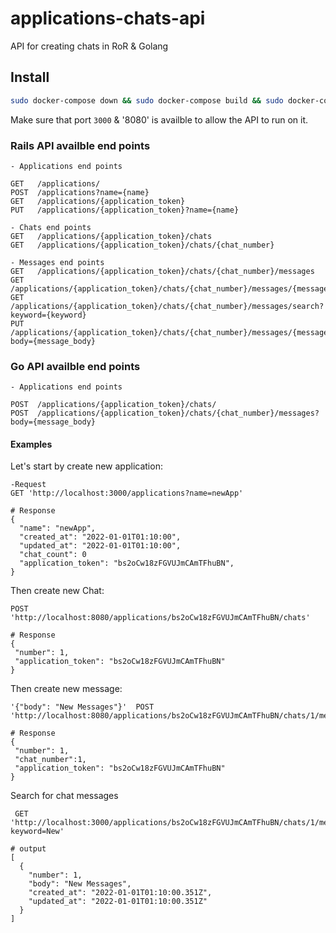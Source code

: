 # applications-chats-api
API for creating chats in RoR & Golang

## Install
```bash
sudo docker-compose down && sudo docker-compose build && sudo docker-compose up
```
Make sure that port `3000` & '8080' is availble to allow the API to run on it.

### Rails API availble end points

```
- Applications end points

GET   /applications/
POST  /applications?name={name}
GET   /applications/{application_token}
PUT   /applications/{application_token}?name={name}

- Chats end points
GET   /applications/{application_token}/chats
GET   /applications/{application_token}/chats/{chat_number}

- Messages end points
GET   /applications/{application_token}/chats/{chat_number}/messages
GET   /applications/{application_token}/chats/{chat_number}/messages/{message_number}
GET   /applications/{application_token}/chats/{chat_number}/messages/search?keyword={keyword}
PUT   /applications/{application_token}/chats/{chat_number}/messages/{message_number}?body={message_body}
```

### Go API availble end points
```
- Applications end points

POST  /applications/{application_token}/chats/
POST  /applications/{application_token}/chats/{chat_number}/messages?body={message_body}
```
#### Examples

Let's start by create new application:
```
-Request
GET 'http://localhost:3000/applications?name=newApp'

# Response
{
  "name": "newApp",
  "created_at": "2022-01-01T01:10:00",
  "updated_at": "2022-01-01T01:10:00",
  "chat_count": 0
  "application_token": "bs2oCw18zFGVUJmCAmTFhuBN",
}
```
Then create new Chat:

 ```
POST 'http://localhost:8080/applications/bs2oCw18zFGVUJmCAmTFhuBN/chats'

# Response
{
  "number": 1,
  "application_token": "bs2oCw18zFGVUJmCAmTFhuBN"
}
 ```

Then create new message:
 ```
'{"body": "New Messages"}'  POST 'http://localhost:8080/applications/bs2oCw18zFGVUJmCAmTFhuBN/chats/1/messages'

# Response
{
  "number": 1,
  "chat_number":1,
  "application_token": "bs2oCw18zFGVUJmCAmTFhuBN"
}
 ```

Search for chat messages
```
 GET 'http://localhost:3000/applications/bs2oCw18zFGVUJmCAmTFhuBN/chats/1/messages/search?keyword=New'

# output
[
  {
    "number": 1,
    "body": "New Messages",
    "created_at": "2022-01-01T01:10:00.351Z",
    "updated_at": "2022-01-01T01:10:00.351Z"
  }
]
```
